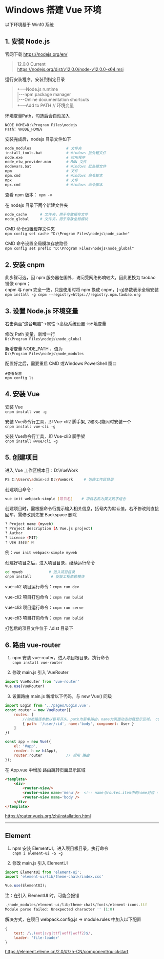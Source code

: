 # Windows 搭建 Vue 环境

以下环境基于 Win10 系统

## 1. 安装 Node.js

官网下载 https://nodejs.org/en/
>12.0.0 Current <br/>
>https://nodejs.org/dist/v12.0.0/node-v12.0.0-x64.msi

运行安装程序，安装到指定目录
>+---Node.js runtime<br/>
>|---npm package manager<br/>
>|---Online documentation shortcuts<br/>
>+---Add to PATH        // 环境变量

环境变量Path，勾选后会自动加入
```
NODE_HOME=D:\Program Files\nodejs
Path: %NODE_HOME%
```

安装完成后，nodejs 目录文件如下
```bash
node_modules                # 文件夹
install_tools.bat           # Windows 批处理文件
node.exe                    # 应用程序
node_etw_provider.man       # MAN 文件
nodevars.bat                # Windows 批处理文件
npm                         # 文件
npm.cmd                     # Windows 命令脚本
npx                         # 文件
npx.cmd                     # Windows 命令脚本
```

查看 npm 版本： `npm -v`

在 nodejs 目录下两个新建文件夹
```bash
node_cache      # 文件夹，用于存放缓存文件
node_global     # 文件夹，用于存放全局模块
```

CMD 命令设置缓存文件夹<br/>
`npm config set cache "D:\Program Files\nodejs\node_cache"`

CMD 命令设置全局模块存放路径<br/>
`npm config set prefix "D:\Program Files\nodejs\node_global"`

## 2. 安装 cnpm

此步骤可选，因 npm 服务器在国外，访问受网络影响较大，因此更换为 taobao 镜像 cnpm；<br/>
cnpm 与 npm 完全一致，只是使用时将 npm 换成 cnpm，[-g]参数表示全局安装<br/>
`npm install -g cnpm --registry=https://registry.npm.taobao.org`


## 3. 设置 Node.js 环境变量

右击桌面“这台电脑”->属性->高级系统设置->环境变量

修改 Path 变量，新增一行<br/>
`D:\Program Files\nodejs\node_global`

新增变量 NODE_PATH ，值为<br/>
`D:\Program Files\nodejs\node_modules`

配置好之后，需要重启 CMD 或Windows PowerShell 窗口

```
#查看配置
npm config ls

```

## 4. 安装 Vue

安装 Vue<br/>
`cnpm install vue -g`

安装 Vue命令行工具，即 Vue-cli2 脚手架, 2和3只能同时安装一个<br/>
`cnpm install vue-cli -g`

安装 Vue命令行工具，即 Vue-cli3 脚手架<br/>
`cnpm install @vue/cli -g`

## 5. 创建项目

进入 Vue 工作区根本目：D:\VueWork

```bash
PS C:\Users\admin>cd D:\VueWork     # 切换工作区目录
```
创建项目命令：
```bash
vue init webpack-simple [项目名]    # 项目名称为英文数字组合
```
创建项目时，需根据命令行提示输入相关信息，括号内为默认值，若不修改则直接回车，需修改则先按 Backspace 删除
```bash
? Project name (myweb)
? Project description (A Vue.js project)
? Author 
? License (MIT)
? Use sass? N
```

例：`vue init webpack-simple myweb`

创建好项目之后，进入项目目录，继续运行命令
```bash
cd myweb            # 进入项目目录
cnpm install         # 安装工程依赖模块
```

vue-cli2 项目运行命令：`cnpm run dev`

vue-cli2 项目打包命令：`cnpm run bulid`


vue-cli3 项目运行命令：`cnpm run serve`

vue-cli3 项目打包命令：`cnpm run bulid`


打包后的项目文件位于 .\dist 目录下


## 6. 路由 vue-router

1. npm 安装 vue-router，进入项目根目录，执行命令<br/>
    `cnpm install vue-router`

2. 修改 main.js 引入 VueRouter
```js
import VueRouter from 'vue-router'
Vue.use(VueRouter)
```

3. 设置路由
main.js 新增以下代码，与 new Vue() 同级
```js
import Login from '../pages/Login.vue';
const router = new VueRouter({
    routes: [
        //动态路径参数以冒号开头，path为菜单路由，name为页面动态加载显示区域， component .vue页面
        { path: '/user/:id', name:'body', component: User } 
    ]
})

const app = new Vue({
    el: '#app',
    render: h => h(App),
    router:router           // 启用 路由
});
```

在 App.vue 中增加 路由跳转页面显示区域
```html
<template>
    <div>
        <router-view/>
        <router-view name='menu'/>  <!-- name与routes.item中的name对应 -->
        <router-view name='body'/>
    </div>
</template>
```

https://router.vuejs.org/zh/installation.html



---
## Element

1. npm 安装 ElementUI，进入项目根目录，执行命令<br/>
    `cnpm i element-ui -S -g`

2. 修改 main.js 引入 ElementUI

```js
import ElementUI from 'element-ui';
import 'element-ui/lib/theme-chalk/index.css'

Vue.use(ElementUI);
```

注：在引入 ElementUI 时，可能会报错
```js
./node_modules/element-ui/lib/theme-chalk/fonts/element-icons.ttf
Module parse failed: Unexpected character '' (1:0)
```
解决方式，在项目 webpack.config.js -> module.rules 中加入以下配置
```js
{
    test: /\.(eot|svg|ttf|woff|woff2)$/,
    loader: 'file-loader'
}
```


https://element.eleme.cn/2.0/#/zh-CN/component/quickstart

